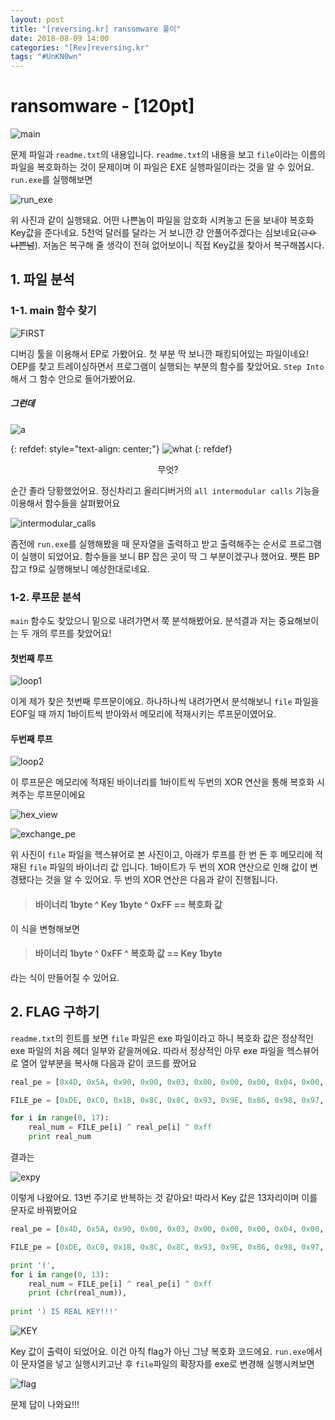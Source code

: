 ```yaml
---
layout: post
title: "[reversing.kr] ransomware 풀이"
date: 2018-08-09 14:00
categories: "[Rev]reversing.kr"
tags: "#UnKN0wn"
---
```


# ransomware - [120pt]

![main](/pic/reversing_kr/ransomware/main.png)

문제 파일과 `readme.txt`의 내용입니다. `readme.txt`의 내용을 보고 `file`이라는 이름의 파일을 복호화하는 것이 문제이며 이 파일은 EXE 실행파일이라는 것을 알 수 있어요. `run.exe`를 실행해보면

![run_exe](/pic/reversing_kr/ransomware/run_exe.png)

위 사진과 같이 실행돼요. 어떤 나쁜놈이 파일을 암호화 시켜놓고 돈을 보내야 복호화 Key값을 준다네요. 5천억 달러를 달라는 거 보니깐 걍 안풀어주겠다는 심보네요(~~ㄹㅇ 나쁜넘~~). 저놈은 복구해 줄 생각이 전혀 없어보이니 직접 Key값을 찾아서 복구해봅시다.

## 1. 파일 분석
### 1-1. main 함수 찾기

![FIRST](/pic/reversing_kr/ransomware/FIRST.png)

디버깅 툴을 이용해서 EP로 가봤어요. 첫 부분 딱 보니깐 패킹되어있는 파일이네요! OEP를 찾고 트레이싱하면서 프로그램이 실행되는 부분의 함수를 찾았어요. `Step Into`해서 그 함수 안으로 들어가봤어요.

##### 그런데

![a](/pic/reversing_kr/ransomware/a.png)

{: refdef: style="text-align: center;"}
![what](/pic/reversing_kr/ransomware/what.jpg)
{: refdef}

<center>무엇?</center>

순간 졸라 당황했었어요. 정신차리고 올리디버거의 `all intermodular calls` 기능을 이용해서 함수들을 살펴봤어요

![intermodular_calls](/pic/reversing_kr/ransomware/intermodular_calls.png)

좀전에 `run.exe`를 실행해봤을 때 문자열을 출력하고 받고 출력해주는 순서로 프로그램이 실행이 되었어요. 함수들을 보니 BP 잡은 곳이 딱 그 부분이겠구나 했어요. 쨋튼 BP 잡고 f9로 실행해보니 예상한대로네요.

### 1-2. 루프문 분석

`main` 함수도 찾았으니 밑으로 내려가면서 쭉 분석해봤어요. 분석결과 저는 중요해보이는 두 개의 루프를 찾았어요!

#### 첫번째 루프

![loop1](/pic/reversing_kr/ransomware/loop1.png)

이게 제가 찾은 첫번째 루프문이에요. 하나하나씩 내려가면서 분석해보니 `file` 파일을 EOF일 때 까지 1바이트씩 받아와서 메모리에 적재시키는 루프문이였어요.

#### 두번째 루프

![loop2](/pic/reversing_kr/ransomware/loop2.png)

이 루프문은 메모리에 적재된 바이너리를 1바이트씩 두번의 XOR 연산을 통해 복호화 시켜주는 루프문이에요

![hex_view](/pic/reversing_kr/ransomware/hex_view.png)

![exchange_pe](/pic/reversing_kr/ransomware/exchange_pe.png)

위 사진이 `file` 파일을 헥스뷰어로 본 사진이고, 아래가 루프를 한 번 돈 후 메모리에 적재된 `file` 파일의 바이너리 값 입니다. 1바이트가 두 번의 XOR 연산으로 인해 값이 변경됐다는 것을 알 수 있어요. 두 번의 XOR 연산은 다음과 같이 진행됩니다.

>#### 바이너리 1byte ^ Key 1byte ^ 0xFF == 복호화 값

이 식을 변형해보면

>#### 바이너리 1byte ^ 0xFF ^ 복호화 값 == Key 1byte

라는 식이 만들어질 수 있어요. 

## 2. FLAG 구하기

`readme.txt`의 힌트를 보면 `file` 파일은 exe 파일이라고 하니 복호화 값은 정상적인 exe 파일의 처음 헤더 일부와 같을꺼에요. 따라서 정상적인 아무 exe 파일을 헥스뷰어로 열어 앞부분을 복사해 다음과 같이 코드를 짰어요

```python
real_pe = [0x4D, 0x5A, 0x90, 0x00, 0x03, 0x00, 0x00, 0x00, 0x04, 0x00, 0x00, 0x00, 0xFF, 0xFF, 0x00, 0x00, 0xB8]

FILE_pe = [0xDE, 0xC0, 0x1B, 0x8C, 0x8C, 0x93, 0x9E, 0x86, 0x98, 0x97, 0x9A, 0x8C, 0x73, 0x6C, 0x9A, 0x8B, 0x34]

for i in range(0, 17):
	real_num = FILE_pe[i] ^ real_pe[i] ^ 0xff
	print real_num
```

결과는

![expy](/pic/reversing_kr/ransomware/expy.png)

이렇게 나왔어요. 13번 주기로 반복하는 것 같아요! 따라서 Key 값은 13자리이며 이를 문자로 바꿔봤어요

```python
real_pe = [0x4D, 0x5A, 0x90, 0x00, 0x03, 0x00, 0x00, 0x00, 0x04, 0x00, 0x00, 0x00, 0xFF, 0xFF, 0x00, 0x00, 0xB8]

FILE_pe = [0xDE, 0xC0, 0x1B, 0x8C, 0x8C, 0x93, 0x9E, 0x86, 0x98, 0x97, 0x9A, 0x8C, 0x73, 0x6C, 0x9A, 0x8B, 0x34]

print '(',
for i in range(0, 13):
	real_num = FILE_pe[i] ^ real_pe[i] ^ 0xff
	print (chr(real_num)),
	
print ') IS REAL KEY!!!'
```

![KEY](/pic/reversing_kr/ransomware/KEY.png)

Key 값이 출력이 되었어요. 이건 아직 flag가 아닌 그냥 복호화 코드에요. `run.exe`에서 이 문자열을 넣고 실행시키고난 후 `file`파일의 확장자를 exe로 변경해 실행시켜보면

![flag](/pic/reversing_kr/ransomware/flag.png)

문제 답이 나와요!!!
